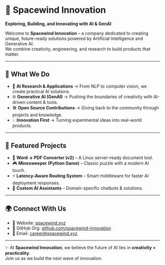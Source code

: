 # 🌌 Spacewind Innovation

**Exploring, Building, and Innovating with AI & GenAI**

Welcome to **Spacewind Innovation** – a company dedicated to creating unique, future-ready solutions powered by Artificial Intelligence and Generative AI.  
We combine creativity, engineering, and research to build products that matter.

---

## 🚀 What We Do
- 🤖 **AI Research & Applications** → From NLP to computer vision, we create practical AI solutions.  
- 🌐 **Generative AI (GenAI)** → Pushing the boundaries of creativity with AI-driven content & tools.  
- 🛠 **Open Source Contributions** → Giving back to the community through projects and knowledge.  
- 💡 **Innovation First** → Turning experimental ideas into real-world products.  

---

## 📂 Featured Projects
- 📝 **Word → PDF Converter (v2)** – A Linux server–ready document tool.  
- 🎮 **Minesweeper (Python Game)** – Classic puzzle with a modern AI touch.  
- ⚡ **Latency-Aware Routing System** – Smart middleware for faster AI deployment responses.  
- 🤝 **Custom AI Assistants** – Domain-specific chatbots & solutions.  

---

## 🌍 Connect With Us
- 🔗 Website: [spacewind.xyz](https://spacewind.xyz)  
- 🐙 GitHub Org: [github.com/spacewind-innovation](https://github.com/spacewind)  
- 📩 Email: career@spacewind.xyz  

---

✨ At **Spacewind Innovation**, we believe the future of AI lies in **creativity + practicality**.  
Join us as we build the next wave of innovation.

